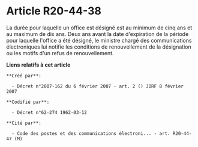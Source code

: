 # Article R20-44-38

La durée pour laquelle un office est désigné est au minimum de cinq ans et au maximum de dix ans. Deux ans avant la date
d'expiration de la période pour laquelle l'office a été désigné, le ministre chargé des communications électroniques lui
notifie les conditions de renouvellement de la désignation ou les motifs d'un refus de renouvellement.

**Liens relatifs à cet article**

	**Créé par**:

	  - Décret n°2007-162 du 6 février 2007 - art. 2 () JORF 8 février 2007

	**Codifié par**:

	  - Décret n°62-274 1962-03-12

	**Cité par**:

	  - Code des postes et des communications électroni... - art. R20-44-47 (M)
